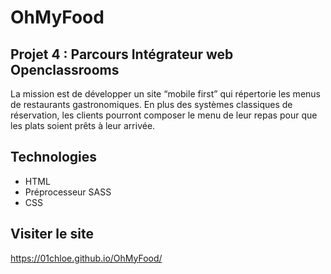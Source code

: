 # OhMyFood

## Projet 4 : Parcours Intégrateur web Openclassrooms

La mission est de développer un site “mobile first” qui répertorie les menus de restaurants gastronomiques. En plus des systèmes classiques de réservation, les clients pourront composer le menu de leur repas pour que les plats soient prêts à leur arrivée.

## Technologies

- HTML
- Préprocesseur SASS
- CSS

## Visiter le site

https://01chloe.github.io/OhMyFood/
